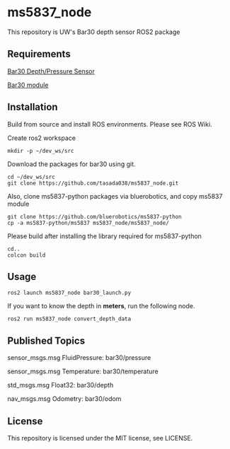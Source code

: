 # ms5837_node
This repository is UW's Bar30 depth sensor ROS2 package

## Requirements
[Bar30 Depth/Pressure Sensor](https://underwaterdrone.stores.jp/items/6281b648b5285a0e96ed312b?_gl=1*119sjd4*_ga*MTk2MzkxMTc2OC4xNjU0OTM0NTkw*_ga_8RLDMYVT90*MTY2NDM1NTI3MC4xMy4xLjE2NjQzNTUyNzguNTIuMC4w)

[Bar30 module](https://github.com/bluerobotics/ms5837-python)

## Installation
Build from source and install ROS environments. Please see ROS Wiki.

Create ros2 workspace
```
mkdir -p ~/dev_ws/src
```

Download the packages for bar30 using git.
```
cd ~/dev_ws/src
git clone https://github.com/tasada038/ms5837_node.git
```

Also, clone ms5837-python packages via bluerobotics, and copy ms5837 module
```
git clone https://github.com/bluerobotics/ms5837-python
cp -a ms5837-python/ms5837 ms5837_node/ms5837_node/
```

Please build after installing the library required for ms5837-python

```
cd..
colcon build
```

## Usage
```
ros2 launch ms5837_node bar30_launch.py
```

If you want to know the depth in **meters**, run the following node.
```
ros2 run ms5837_node convert_depth_data
```

## Published Topics
sensor_msgs.msg FluidPressure: bar30/pressure

sensor_msgs.msg Temperature: bar30/temperature

std_msgs.msg Float32: bar30/depth

nav_msgs.msg Odometry: bar30/odom


## License
This repository is licensed under the MIT license, see LICENSE.
